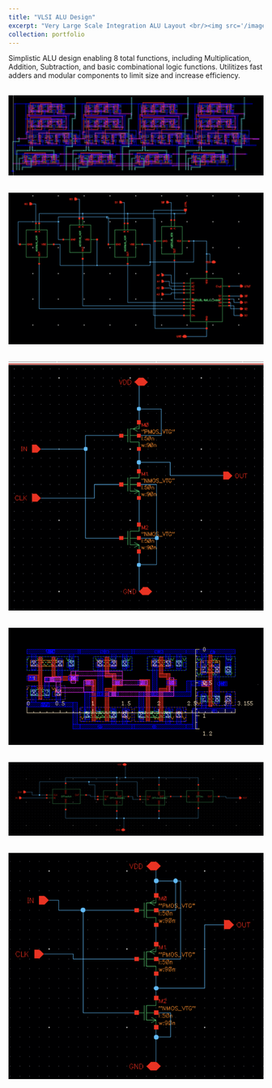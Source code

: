 ```yaml
---
title: "VLSI ALU Design"
excerpt: "Very Large Scale Integration ALU Layout <br/><img src='/images/ALU.png'>"
collection: portfolio
---
```


Simplistic ALU design enabling 8 total functions, including Multiplication, Addition, Subtraction, and basic combinational logic functions. Utilitizes fast adders and modular components to limit size and increase efficiency.

<br/><img src='/images/ADD_SUB_LAYOUT.png'>

<br/><img src='/images/ADD_SUB_SCHEMATIC.png'>

<br/><img src='/images/DFF_CLOCKED_INV.png'>

<br/><img src='/images/DFF_LAYOUT.png'>

<br/><img src='/images/DFF_SCHEMATIC.png'>

<br/><img src='/images/DFF_SWITCH.png'>
